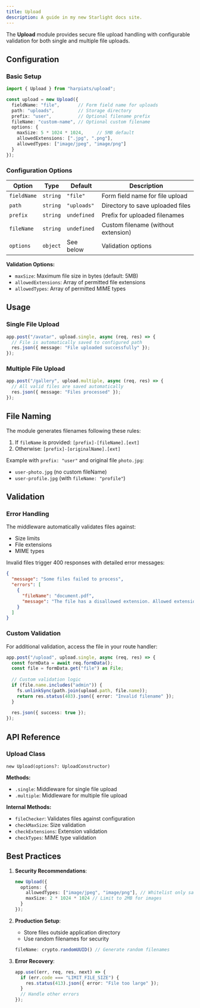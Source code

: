 ```yaml
---
title: Upload
description: A guide in my new Starlight docs site.
---
```


The **Upload** module provides secure file upload handling with configurable validation for both single and multiple file uploads.

## Configuration

### Basic Setup
```typescript
import { Upload } from "harpiats/upload";

const upload = new Upload({
  fieldName: "file",       // Form field name for uploads
  path: "uploads",         // Storage directory
  prefix: "user",          // Optional filename prefix
  fileName: "custom-name", // Optional custom filename
  options: {
    maxSize: 5 * 1024 * 1024,     // 5MB default
    allowedExtensions: [".jpg", ".png"],
    allowedTypes: ["image/jpeg", "image/png"]
  }
});
```

### Configuration Options
| Option         | Type       | Default       | Description                          |
|----------------|------------|---------------|--------------------------------------|
| `fieldName`    | `string`   | `"file"`      | Form field name for file upload      |
| `path`         | `string`   | `"uploads"`   | Directory to save uploaded files     |
| `prefix`       | `string`   | `undefined`   | Prefix for uploaded filenames        |
| `fileName`     | `string`   | `undefined`   | Custom filename (without extension)  |
| `options`      | `object`   | See below     | Validation options                   |

**Validation Options:**
- `maxSize`: Maximum file size in bytes (default: 5MB)
- `allowedExtensions`: Array of permitted file extensions
- `allowedTypes`: Array of permitted MIME types

## Usage

### Single File Upload
```typescript
app.post("/avatar", upload.single, async (req, res) => {
  // File is automatically saved to configured path
  res.json({ message: "File uploaded successfully" });
});
```

### Multiple File Upload
```typescript
app.post("/gallery", upload.multiple, async (req, res) => {
  // All valid files are saved automatically
  res.json({ message: "Files processed" });
});
```

## File Naming

The module generates filenames following these rules:
1. If `fileName` is provided: `[prefix]-[fileName].[ext]`
2. Otherwise: `[prefix]-[originalName].[ext]`

Example with `prefix: "user"` and original file `photo.jpg`:
- `user-photo.jpg` (no custom fileName)
- `user-profile.jpg` (with `fileName: "profile"`)

## Validation

### Error Handling
The middleware automatically validates files against:
- Size limits
- File extensions
- MIME types

Invalid files trigger 400 responses with detailed error messages:
```json
{
  "message": "Some files failed to process",
  "errors": [
    {
      "fileName": "document.pdf",
      "message": "The file has a disallowed extension. Allowed extensions: .jpg, .png"
    }
  ]
}
```

### Custom Validation
For additional validation, access the file in your route handler:
```typescript
app.post("/upload", upload.single, async (req, res) => {
  const formData = await req.formData();
  const file = formData.get("file") as File;
  
  // Custom validation logic
  if (file.name.includes("admin")) {
    fs.unlinkSync(path.join(upload.path, file.name));
    return res.status(403).json({ error: "Invalid filename" });
  }
  
  res.json({ success: true });
});
```

## API Reference

### Upload Class
`new Upload(options?: UploadConstructor)`

**Methods:**
- `.single`: Middleware for single file upload
- `.multiple`: Middleware for multiple file upload

**Internal Methods:**
- `fileChecker`: Validates files against configuration
- `checkMaxSize`: Size validation
- `checkExtensions`: Extension validation
- `checkTypes`: MIME type validation

## Best Practices

1. **Security Recommendations**:
   ```typescript
   new Upload({
     options: {
       allowedTypes: ["image/jpeg", "image/png"], // Whitelist only safe types
       maxSize: 2 * 1024 * 1024 // Limit to 2MB for images
     }
   });
   ```

2. **Production Setup**:
   - Store files outside application directory
   - Use random filenames for security
   ```typescript
   fileName: crypto.randomUUID() // Generate random filenames
   ```

3. **Error Recovery**:
   ```typescript
   app.use((err, req, res, next) => {
     if (err.code === "LIMIT_FILE_SIZE") {
       res.status(413).json({ error: "File too large" });
     }
     // Handle other errors
   });
   ```